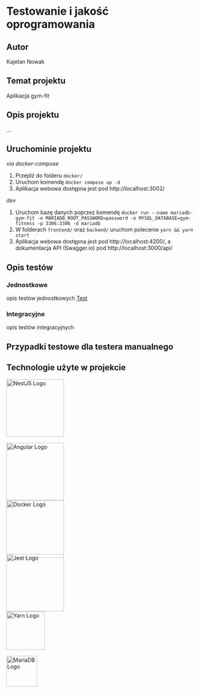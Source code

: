 # Testowanie i jakość oprogramowania

## Autor
Kajetan Nowak

## Temat projektu
Aplikacja gym-fit

## Opis projektu
...

## Uruchominie projektu
*via docker-compose*

1. Przejdź do folderu `docker/`
2. Uruchom komendę `docker compose up -d`
3. Aplikacja webowa dostępna jest pod http://localhost:3002/

*dev*

1. Uruchom bazę danych poprzez komendę `docker run --name mariadb-gym-fit -e MARIADB_ROOT_PASSWORD=password -e MYSQL_DATABASE=gym-fitness -p 3306:3306 -d mariadb`
2. W folderach `frontend/` oraz `backend/` uruchom polecenie `yarn && yarn start`
3. Aplikacja webowa dostępna jest pod http://localhost:4200/, a dokumentacja API (Swagger.io) pod http://localhost:3000/api/

## Opis testów
### Jednostkowe
opis testów jednostkowych
[Test](backend/src/auth/auth.controller.ts)
### Integracyjne
opis testów integracyjnych

## Przypadki testowe dla testera manualnego

## Technologie użyte w projekcie
<div style="display: flex; align-items: left; flex-direction: column">
  <img src="https://nestjs.com/img/logo_text.svg" width="150" alt="NestJS Logo" style="margin-bottom: 16" />
  <img src="https://imgs.search.brave.com/jv9t2kGDYPy4b7pHpiOl7BAy3LBVC-ENKI8xH8KzRrI/rs:fit:860:0:0:0/g:ce/aHR0cHM6Ly91cGxv/YWQud2lraW1lZGlh/Lm9yZy93aWtpcGVk/aWEvY29tbW9ucy8w/LzA3L0FuZ3VsYXJf/TG9nb19TVkcuc3Zn" width="150" alt="Angular Logo" style="margin-right: 10px;" />
  <img src="https://imgs.search.brave.com/yrTkSrQNyrLPiXd7VlxzD0JSJRHaUdNtcvgM1dzVOHQ/rs:fit:860:0:0:0/g:ce/aHR0cHM6Ly9sb2dv/cy13b3JsZC5uZXQv/d3AtY29udGVudC91/cGxvYWRzLzIwMjEv/MDIvRG9ja2VyLUxv/Z28tNzAweDM5NC5w/bmc" width="150" alt="Docker Logo" style="margin-bottom: -10" />
  <img src="https://jestjs.io/img/jest.svg" width="150" alt="Jest Logo">
  <img src="https://imgs.search.brave.com/g4lMYWlh4JmkH4jfB5kdaxzXXYlruBBUE_L7dOSbPU4/rs:fit:500:0:0:0/g:ce/aHR0cHM6Ly9naXRo/dWIuY29tL3lhcm5w/a2cvYXNzZXRzL3Jh/dy9tYXN0ZXIveWFy/bi1raXR0ZW4tZnVs/bC5wbmc_cmF3PXRy/dWU" width="100" alt="Yarn Logo" style="margin-bottom: 16" />
  <img src="https://mariadb.com/wp-content/uploads/2019/11/mariadb-logo-vert_blue-transparent.png" width="80" alt="MariaDB Logo" />
</div>
